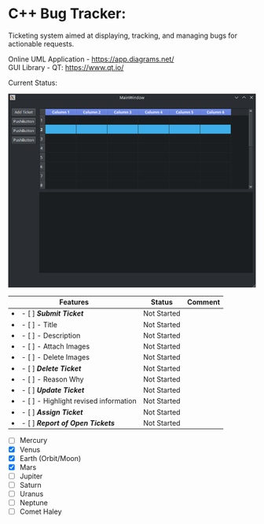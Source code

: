 # C++ Bug Tracker:

Ticketing system aimed at displaying, tracking, and managing bugs for actionable requests.

Online UML Application - https://app.diagrams.net/  
GUI Library - QT: https://www.qt.io/  

Current Status:  

<p align="center">
<img src="https://raw.githubusercontent.com/VikingOfValhalla/cpp_bug_tracker/devel/updated_changes.png"/>
</p>

| **Features** | **Status** | **Comment** |
| ------------- | ------------- | ------------- |
| <li> - [ ] **_Submit Ticket_** </li> | Not Started | |
| <li> - [ ] - Title </li>| Not Started | |
| <li> - [ ] - Description </li> | Not Started | | 
| <li> - [ ] - Attach Images </li> | Not Started | |
| <li> - [ ] - Delete Images </li> | Not Started | |
| <li> - [ ] **_Delete Ticket_** </li> | Not Started | |
| <li> - [ ] - Reason Why </li> | Not Started | |
| <li> - [ ] **_Update Ticket_** </li> | Not Started | |
| <li> - [ ] - Highlight revised information </li> | Not Started | |
| <li> - [ ] **_Assign Ticket_** </li> | Not Started | |
| <li> - [ ] **_Report of Open Tickets_** </li> | Not Started | |





- [ ] Mercury
- [x] Venus
- [x] Earth (Orbit/Moon)
- [x] Mars
- [ ] Jupiter
- [ ] Saturn
- [ ] Uranus
- [ ] Neptune
- [ ] Comet Haley
